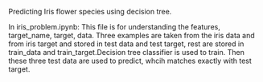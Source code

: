 Predicting Iris flower species using decision tree.

In iris_problem.ipynb:
This file is for understanding the features, target_name, target, data. Three examples are taken from the iris data and from iris target and stored in test data and test target, rest are stored in train_data and train_target.Decision tree classifier is used to train. Then these three test data are used to predict, whcih matches exactly with test target.
